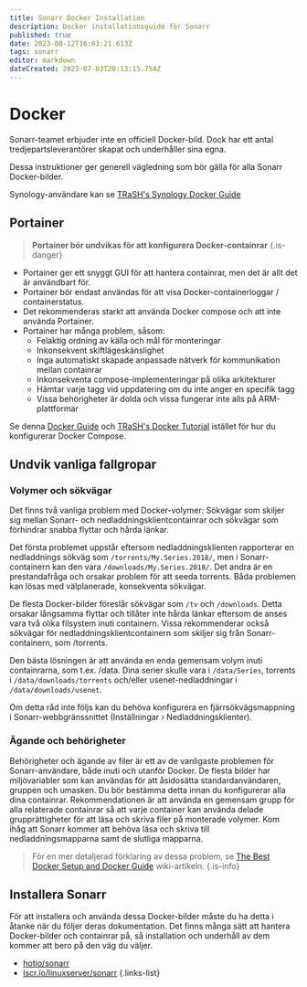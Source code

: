 ```yaml
---
title: Sonarr Docker Installation
description: Docker installationsguide för Sonarr
published: true
date: 2023-08-12T16:03:21.613Z
tags: sonarr
editor: markdown
dateCreated: 2023-07-03T20:13:15.754Z
---
```


# Docker

Sonarr-teamet erbjuder inte en officiell Docker-bild. Dock har ett antal tredjepartsleverantörer skapat och underhåller sina egna.

Dessa instruktioner ger generell vägledning som bör gälla för alla Sonarr Docker-bilder.

Synology-användare kan se [TRaSH's Synology Docker Guide](https://trash-guides.info/Hardlinks/How-to-setup-for/Synology/)

## Portainer

> **Portainer bör undvikas för att konfigurera Docker-containrar** {.is-danger}

- Portainer ger ett snyggt GUI för att hantera containrar, men det är allt det är användbart för.
- Portainer bör endast användas för att visa Docker-containerloggar / containerstatus.
- Det rekommenderas starkt att använda Docker compose och att inte använda Portainer.
- Portainer har många problem, såsom:
  - Felaktig ordning av källa och mål för monteringar
  - Inkonsekvent skiftlägeskänslighet
  - Inga automatiskt skapade anpassade nätverk för kommunikation mellan containrar
  - Inkonsekventa compose-implementeringar på olika arkitekturer
  - Hämtar varje tagg vid uppdatering om du inte anger en specifik tagg
  - Vissa behörigheter är dolda och vissa fungerar inte alls på ARM-plattformar

Se denna [Docker Guide](/docker-guide) och [TRaSH's Docker Tutorial](https://trash-guides.info/hardlinks/) istället för hur du konfigurerar Docker Compose.

## Undvik vanliga fallgropar

### Volymer och sökvägar

Det finns två vanliga problem med Docker-volymer: Sökvägar som skiljer sig mellan Sonarr- och nedladdningsklientcontainrar och sökvägar som förhindrar snabba flyttar och hårda länkar.

Det första problemet uppstår eftersom nedladdningsklienten rapporterar en nedladdnings sökväg som `/torrents/My.Series.2018/`, men i Sonarr-containern kan den vara `/downloads/My.Series.2018/`. Det andra är en prestandafråga och orsakar problem för att seeda torrents. Båda problemen kan lösas med välplanerade, konsekventa sökvägar.

De flesta Docker-bilder föreslår sökvägar som `/tv` och `/downloads`. Detta orsakar långsamma flyttar och tillåter inte hårda länkar eftersom de anses vara två olika filsystem inuti containern. Vissa rekommenderar också sökvägar för nedladdningsklientcontainern som skiljer sig från Sonarr-containern, som /torrents.

Den bästa lösningen är att använda en enda gemensam volym inuti containrarna, som t.ex. /data. Dina serier skulle vara i `/data/Series`, torrents i `/data/downloads/torrents` och/eller usenet-nedladdningar i `/data/downloads/usenet`.

Om detta råd inte följs kan du behöva konfigurera en fjärrsökvägsmappning i Sonarr-webbgränssnittet (Inställningar › Nedladdningsklienter).

### Ägande och behörigheter

Behörigheter och ägande av filer är ett av de vanligaste problemen för Sonarr-användare, både inuti och utanför Docker. De flesta bilder har miljövariabler som kan användas för att åsidosätta standardanvändaren, gruppen och umasken. Du bör bestämma detta innan du konfigurerar alla dina containrar. Rekommendationen är att använda en gemensam grupp för alla relaterade containrar så att varje container kan använda delade grupprättigheter för att läsa och skriva filer på monterade volymer.
Kom ihåg att Sonarr kommer att behöva läsa och skriva till nedladdningsmapparna samt de slutliga mapparna.

> För en mer detaljerad förklaring av dessa problem, se [The Best Docker Setup and Docker Guide](/docker-guide) wiki-artikeln.
{.is-info}

## Installera Sonarr

För att installera och använda dessa Docker-bilder måste du ha detta i åtanke när du följer deras dokumentation. Det finns många sätt att hantera Docker-bilder och containrar på, så installation och underhåll av dem kommer att bero på den väg du väljer.

- [hotio/sonarr](https://hotio.dev/containers/sonarr/)
- [lscr.io/linuxserver/sonarr](https://docs.linuxserver.io/images/docker-sonarr)
{.links-list}